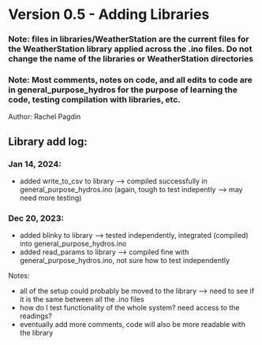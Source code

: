 # Version 0.5 - Adding Libraries

### Note: files in libraries/WeatherStation are the current files for the WeatherStation library applied across the .ino files. Do not change the name of the libraries or WeatherStation directories

### Note: Most comments, notes on code, and all edits to code are in general_purpose_hydros for the purpose of learning the code, testing compilation with libraries, etc.


Author: Rachel Pagdin


## Library add log: 

### Jan 14, 2024:
- added write_to_csv to library --> compiled successfully in general_purpose_hydros.ino (again, tough to test indepently --> may need more testing)


### Dec 20, 2023:
- added blinky to library --> tested independently, integrated (compiled) into general_purpose_hydros.ino
- added read_params to library --> compiled fine with general_purpose_hydros.ino, not sure how to test independently


Notes:
- all of the setup could probably be moved to the library --> need to see if it is the same between all the .ino files
- how do I test functionality of the whole system? need access to the readings? 
- eventually add more comments, code will also be more readable with the library


